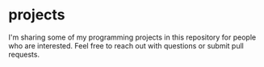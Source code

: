 # projects
I'm sharing some of my programming projects in this repository for people who are interested.
Feel free to reach out with questions or submit pull requests. 
